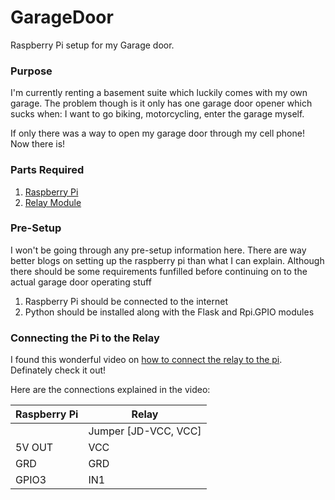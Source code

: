 GarageDoor
==========

Raspberry Pi setup for my Garage door. 

### Purpose

I'm currently renting a basement suite which luckily comes with my own garage. The problem though is it only has one garage door opener which sucks when: I want to go biking, motorcycling, enter the garage myself.

If only there was a way to open my garage door through my cell phone! Now there is!

### Parts Required

1. [Raspberry Pi](http://www.raspberrypi.org/products/)
2. [Relay Module](http://www.amazon.com/SainSmart-2-CH-2-Channel-Relay-Module/dp/B0057OC6D8/ref=pd_sim_e_5?ie=UTF8&refRID=1M70ZSQT04YCGDHK01KH)

### Pre-Setup

I won't be going through any pre-setup information here. There are way better blogs on setting up the raspberry pi than what I can explain. Although there should be some requirements funfilled before continuing on to the actual garage door operating stuff

1. Raspberry Pi should be connected to the internet
2. Python should be installed along with the Flask and Rpi.GPIO modules

### Connecting the Pi to the Relay

I found this wonderful video on [how to connect the relay to the pi](https://www.youtube.com/watch?v=Z2B67hybdAA). Definately check it out!

Here are the connections explained in the video:

Raspberry Pi  | Relay
------------- | -------------
              | Jumper [JD-VCC, VCC]
5V OUT        | VCC
GRD           | GRD
GPIO3         | IN1
